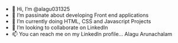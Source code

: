 - 👋 Hi, I’m @alagu031325
- 👀 I’m passinate about developing Front end applications
- 🌱 I’m currently doing HTML, CSS and Javascript Projects
- 💞️ I’m looking to collaborate on LinkedIn
- 📫 You can reach me on my LinkedIn profile... Alagu Arunachalam

<!---
alagu031325/alagu031325 is a ✨ special ✨ repository because its `README.md` (this file) appears on your GitHub profile.
You can click the Preview link to take a look at your changes.
--->
